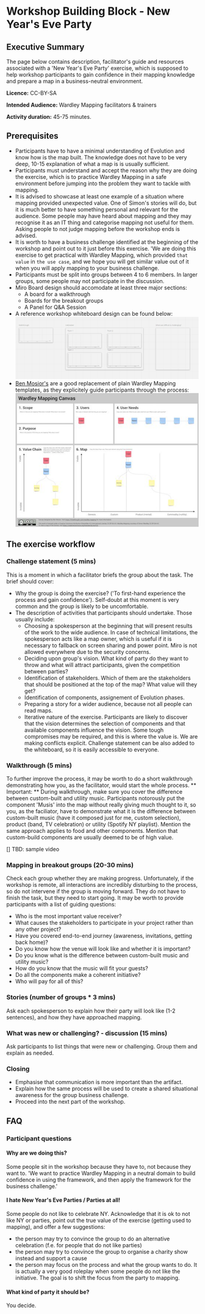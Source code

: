 # Workshop Building Block - New Year's Eve Party

## Executive Summary

The page below contains description, facilitator's guide and resources associated with a 'New Year's Eve Party' exercise, which is supposed to help workshop participants to gain confidence in their mapping knowledge and prepare a map in a business-neutral environment.

**Licence:** CC-BY-SA

**Intended Audience:** Wardley Mapping facilitators & trainers

**Activity duration:** 45-75 minutes. 


## Prerequisites
* Participants have to have a minimal understanding of Evolution and know how is the map built. 
The knowledge does not have to be very deep, 10-15 explanation of what a map is is usually sufficient.
* Participants must understand and accept the reason why they are doing the exercise, 
which is to practice Wardley Mapping in a safe environment before jumping into the problem they want to tackle with mapping.
* It is advised to showcase at least one example of a situation where mapping provided unexpected value. 
One of Simon's stories will do, but it is much better to have something personal and relevant for the audience. 
Some people may have heard about mapping and they may recognise it as an IT thing and categorise mapping not useful for them.
Asking people to not judge mapping before the workshop ends is advised.
* It is worth to have a business challenge identified at the beginning of the workshop and point out to it just before this exercise. 
'We are doing this exercise to get practical with Wardley Mapping, which provided `that value` in `the use case`, 
and we hope you will get similar value out of it when you will apply mapping to your business challenge.
* Participants must be split into groups between 4 to 6 members. In larger groups, some people may not participate in the discussion. 
* Miro Board design should accomodate at least three major sections:
  * A board for a walkthrough
  * Boards for the breakout groups
  * A Panel for Q&A Session
* A reference workshop whiteboard design can be found below:
![Sample Whiteboard Design](resources/NewYearsEveParty/NYEPSambleWhiteboard.jpg?raw=true "Sample Whiteboard")
* [Ben Mosior's](https://twitter.com/HiredThought) are a good replacement of plain Wardley Mapping templates, as they explicitely guide
participants through the process:
![Ben's Template](resources/NewYearsEveParty/bmtemplate.jpg)

## The exercise workflow


### Challenge statement (5 mins)

This is a moment in which a facilitator briefs the group about the task. The brief should cover:
* Why the group is doing the exercise? ('To first-hand experience the process and gain confidence'). Self-doubt at this moment is very common and the group is likely to be uncomfortable.
* The description of activities that participants should undertake. Those usually include:
  * Choosing a spokesperson at the beginning that will present results of the work to the wide audience. In case of technical limitations,
  the spokesperson acts like a map owner, which is useful if it is necessary to fallback on screen sharing and power point. Miro is not allowed 
  everywhere due to the security concerns.
  * Deciding upon group's vision. What kind of party do they want to throw and what will attract participants, given the competition between parties? 
  * Identification of stakeholders. Which of them are the stakeholders that should be positioned at the top of the map? What value will they get?
  * Identification of components, assignement of Evolution phases.
  * Preparing a story for a wider audience, because not all people can read maps.
  * Iterative nature of the exercise. Participants are likely to discover that the vision determines the selection of components and that available components influence the vision. Some tough compromises may be required, and this is where the value is. We are making conflicts explicit.
Challenge statement can be also added to the whiteboard, so it is easily accessible to everyone.

### Walkthrough (5 mins)
To further improve the process, it may be worth to do a short walkthrough demonstrating how you, as the facilitator, would start the whole process.
** Important: ** During walkthrough, make sure you cover the difference between custom-built and utility music. Participants notorously put the component 'Musis' into the map without really giving much thought to it, so you, as the faciliator, have to demonstrate what it is the difference between custom-built music (have it composed just for me, custom selection), product (band, TV celebration) or utility (Spotify NY playlist). Mention the same approach applies to food and other components. Mention that custom-build components are usually deemed to be of high value.

[] TBD: sample video

### Mapping in breakout groups (20-30 mins)
Check each group whether they are making progress. Unfortunately, if the workshop is remote, all interactions are incredibly disturbing to the process, so do not intervene if the group is moving forward. They do not have to finish the task, but they need to start going. It may be worth to provide participants with a list of guiding questions:
* Who is the most important value receiver?
* What causes the stakeholders to participate in your project rather than any other project?
* Have you covered end-to-end journey (awareness, invitations, getting back home)?
* Do you know how the venue will look like and whether it is important?
* Do you know what is the difference between custom-built music and utility music?
* How do you know that the music will fit your guests?
* Do all the components make a coherent initiative?
* Who will pay for all of this?


### Stories (number of groups * 3 mins)
Ask each spokesperson to explain how their party will look like (1-2 sentences), and how they have approached mapping.

### What was new or challenging?  - discussion (15 mins)
Ask participants to list things that were new or challenging. Group them and explain as needed.

### Closing
* Emphasise that communication is more important than the artifact.
* Explain how the same process will be used to create a shared situational awareness for the group business challenge. 
* Proceed into the next part of the workshop.


## FAQ

### Participant questions

#### Why are we doing this?
Some people sit in the workshop because they have to, not because they want to. 
'We want to practice Wardley Mapping in a neutral domain to build confidence in using the framework, and then apply the framework for the business challenge.'
#### I hate New Year's Eve Parties / Parties at all!
Some people do not like to celebrate NY. Acknowledge that it is ok to not like NY or parties, point out the true value of the exercise (getting used to mapping), and offer a few suggestions:
* the person may try to convince the group to do an alternative celebration (f.e. for people that do not like parties)
* the person may try to convince the group to organise a charity show instead and support a cause
* the person may focus on the process and what the group wants to do. It is actually a very good roleplay when some people do not like the initiative.
The goal is to shift the focus from the party to mapping.
#### What kind of party it should be?
You decide.
